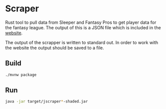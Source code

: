 # Scraper
Rust tool to pull data from Sleeper and Fantasy Pros to get player data for the fantasy league. The output of this is a
JSON file which is included in the [website](../website).

The output of the scrapper is written to standard out. In order to work with the website the output should be saved to
a file.

## Build

```bash
./mvnw package
```

## Run
```bash
java -jar target/jscraper*-shaded.jar
```
